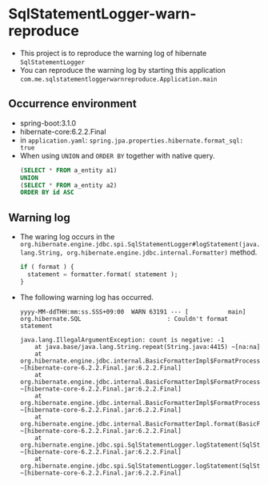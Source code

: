 # SqlStatementLogger-warn-reproduce

- This project is to reproduce the warning log of hibernate `SqlStatementLogger`
- You can reproduce the warning log by starting this application `com.me.sqlstatementloggerwarnreproduce.Application.main`

## Occurrence environment
- spring-boot:3.1.0
- hibernate-core:6.2.2.Final
- in `application.yaml`: `spring.jpa.properties.hibernate.format_sql: true`
- When using `UNION` and `ORDER BY` together with native query.
    ```sql
    (SELECT * FROM a_entity a1)
    UNION
    (SELECT * FROM a_entity a2)
    ORDER BY id ASC
    ```

## Warning log

- The waring log occurs in the `org.hibernate.engine.jdbc.spi.SqlStatementLogger#logStatement(java.lang.String, org.hibernate.engine.jdbc.internal.Formatter)` method.
  ```sql
  if ( format ) {
    statement = formatter.format( statement );
  }
  ```
- The following warning log has occurred.
  ```shell
  yyyy-MM-ddTHH:mm:ss.SSS+09:00  WARN 63191 --- [           main] org.hibernate.SQL                        : Couldn't format statement
  
  java.lang.IllegalArgumentException: count is negative: -1
      at java.base/java.lang.String.repeat(String.java:4415) ~[na:na]
      at org.hibernate.engine.jdbc.internal.BasicFormatterImpl$FormatProcess.newline(BasicFormatterImpl.java:405) ~[hibernate-core-6.2.2.Final.jar:6.2.2.Final]
      at org.hibernate.engine.jdbc.internal.BasicFormatterImpl$FormatProcess.beginNewClause(BasicFormatterImpl.java:329) ~[hibernate-core-6.2.2.Final.jar:6.2.2.Final]
      at org.hibernate.engine.jdbc.internal.BasicFormatterImpl$FormatProcess.perform(BasicFormatterImpl.java:157) ~[hibernate-core-6.2.2.Final.jar:6.2.2.Final]
      at org.hibernate.engine.jdbc.internal.BasicFormatterImpl.format(BasicFormatterImpl.java:33) ~[hibernate-core-6.2.2.Final.jar:6.2.2.Final]
      at org.hibernate.engine.jdbc.spi.SqlStatementLogger.logStatement(SqlStatementLogger.java:123) ~[hibernate-core-6.2.2.Final.jar:6.2.2.Final]
      at org.hibernate.engine.jdbc.spi.SqlStatementLogger.logStatement(SqlStatementLogger.java:106) ~[hibernate-core-6.2.2.Final.jar:6.2.2.Final]
  ```

